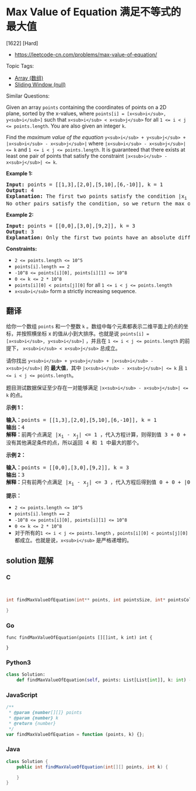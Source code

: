 # Max Value of Equation 满足不等式的最大值

[1622] [Hard]

- https://leetcode-cn.com/problems/max-value-of-equation/

Topic Tags:

- [Array (数组)](https://leetcode-cn.com/tag/array/)
- [Sliding Window (null)](https://leetcode-cn.com/tag/sliding-window/)

Similar Questions:

Given an array `points` containing the coordinates of points on a 2D plane, sorted by the x-values, where `points[i] = [x<sub>i</sub>, y<sub>i</sub>]` such that `x<sub>i</sub> < x<sub>j</sub>` for all `1 <= i < j <= points.length`. You are also given an integer `k`.

Find the _maximum value of the equation_ `y<sub>i</sub> + y<sub>j</sub> + |x<sub>i</sub> - x<sub>j</sub>|` where `|x<sub>i</sub> - x<sub>j</sub>| <= k` and `1 <= i < j <= points.length`. It is guaranteed that there exists at least one pair of points that satisfy the constraint `|x<sub>i</sub> - x<sub>j</sub>| <= k`.

**Example 1:**

<pre><strong>Input:</strong> points = [[1,3],[2,0],[5,10],[6,-10]], k = 1
<strong>Output:</strong> 4
<strong>Explanation:</strong> The first two points satisfy the condition |x<sub>i</sub>&nbsp;- x<sub>j</sub>| &lt;= 1 and if we calculate the equation we get 3 + 0 + |1 - 2| = 4. Third and fourth points also satisfy the condition and give a value of 10 + -10 + |5 - 6| = 1.
No other pairs satisfy the condition, so we return the max of 4 and 1.</pre>

**Example 2:**

<pre><strong>Input:</strong> points = [[0,0],[3,0],[9,2]], k = 3
<strong>Output:</strong> 3
<strong>Explanation: </strong>Only the first two points have an absolute difference of 3 or less in the x-values, and give the value of 0 + 0 + |0 - 3| = 3.
</pre>

**Constraints:**

- `2 <= points.length <= 10^5`
- `points[i].length == 2`
- `-10^8 <= points[i][0], points[i][1] <= 10^8`
- `0 <= k <= 2 * 10^8`
- `points[i][0] < points[j][0]` for all `1 <= i < j <= points.length`
- `x<sub>i</sub>` form a strictly increasing sequence.

## 翻译

给你一个数组 `points` 和一个整数 `k` 。数组中每个元素都表示二维平面上的点的坐标，并按照横坐标 x 的值从小到大排序。也就是说 `points[i] = [x<sub>i</sub>, y<sub>i</sub>]` ，并且在 `1 <= i < j <= points.length` 的前提下， `x<sub>i</sub> < x<sub>j</sub>` 总成立。

请你找出 `y<sub>i</sub> + y<sub>j</sub> + |x<sub>i</sub> - x<sub>j</sub>|` 的 **最大值**，其中 `|x<sub>i</sub> - x<sub>j</sub>| <= k` 且 `1 <= i < j <= points.length`。

题目测试数据保证至少存在一对能够满足 `|x<sub>i</sub> - x<sub>j</sub>| <= k` 的点。

**示例 1：**

<pre><strong>输入：</strong>points = [[1,3],[2,0],[5,10],[6,-10]], k = 1
<strong>输出：</strong>4
<strong>解释：</strong>前两个点满足 |x<sub>i</sub>&nbsp;- x<sub>j</sub>| &lt;= 1 ，代入方程计算，则得到值 3 + 0 + |1 - 2| = 4 。第三个和第四个点也满足条件，得到值 10 + -10 + |5 - 6| = 1 。
没有其他满足条件的点，所以返回 4 和 1 中最大的那个。</pre>

**示例 2：**

<pre><strong>输入：</strong>points = [[0,0],[3,0],[9,2]], k = 3
<strong>输出：</strong>3
<strong>解释：</strong>只有前两个点满足 |x<sub>i</sub>&nbsp;- x<sub>j</sub>| &lt;= 3 ，代入方程后得到值 0 + 0 + |0 - 3| = 3 。
</pre>

**提示：**

- `2 <= points.length <= 10^5`
- `points[i].length == 2`
- `-10^8 <= points[i][0], points[i][1] <= 10^8`
- `0 <= k <= 2 * 10^8`
- 对于所有的`1 <= i < j <= points.length` ，`points[i][0] < points[j][0]` 都成立。也就是说，`x<sub>i</sub>` 是严格递增的。

## solution 题解

### C

```c


int findMaxValueOfEquation(int** points, int pointsSize, int* pointsColSize, int k){

}
```

### Go

```golang
func findMaxValueOfEquation(points [][]int, k int) int {

}
```

### Python3

```python
class Solution:
    def findMaxValueOfEquation(self, points: List[List[int]], k: int) -> int:
```

### JavaScript

```javascript
/**
 * @param {number[][]} points
 * @param {number} k
 * @return {number}
 */
var findMaxValueOfEquation = function (points, k) {};
```

### Java

```java
class Solution {
    public int findMaxValueOfEquation(int[][] points, int k) {

    }
}
```
